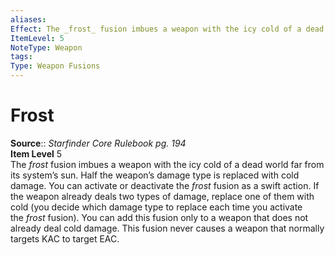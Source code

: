 ```yaml
---
aliases: 
Effect: The _frost_ fusion imbues a weapon with the icy cold of a dead world far from its system’s sun. Half the weapon’s damage type is replaced with cold damage. You can activate or deactivate the _frost_ fusion as a swift action. If the weapon already deals two types of damage, replace one of them with cold (you decide which damage type to replace each time you activate the _frost_ fusion). You can add this fusion only to a weapon that does not already deal cold damage. This fusion never causes a weapon that normally targets KAC to target EAC.
ItemLevel: 5
NoteType: Weapon
tags: 
Type: Weapon Fusions
---
```


# Frost

**Source**:: _Starfinder Core Rulebook pg. 194_  
**Item Level** 5  
The _frost_ fusion imbues a weapon with the icy cold of a dead world far from its system’s sun. Half the weapon’s damage type is replaced with cold damage. You can activate or deactivate the _frost_ fusion as a swift action. If the weapon already deals two types of damage, replace one of them with cold (you decide which damage type to replace each time you activate the _frost_ fusion). You can add this fusion only to a weapon that does not already deal cold damage. This fusion never causes a weapon that normally targets KAC to target EAC.
